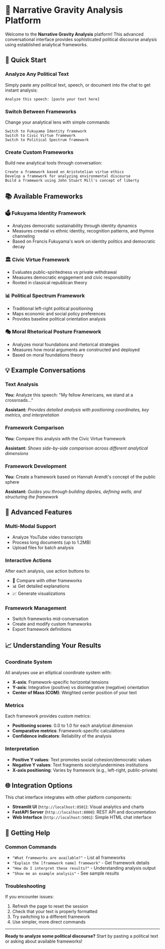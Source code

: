 # 🎯 Narrative Gravity Analysis Platform

Welcome to the **Narrative Gravity Analysis** platform! This advanced conversational interface provides sophisticated political discourse analysis using established analytical frameworks.

## 🚀 Quick Start

### Analyze Any Political Text
Simply paste any political text, speech, or document into the chat to get instant analysis:

```
Analyze this speech: [paste your text here]
```

### Switch Between Frameworks
Change your analytical lens with simple commands:

```
Switch to Fukuyama Identity framework
Switch to Civic Virtue framework
Switch to Political Spectrum framework
```

### Create Custom Frameworks
Build new analytical tools through conversation:

```
Create a framework based on Aristotelian virtue ethics
Develop a framework for analyzing environmental discourse
Build a framework using John Stuart Mill's concept of liberty
```

## 📚 Available Frameworks

### 🗳️ **Fukuyama Identity Framework**
- Analyzes democratic sustainability through identity dynamics
- Measures creedal vs ethnic identity, recognition patterns, and thymos channeling
- Based on Francis Fukuyama's work on identity politics and democratic decay

### 🏛️ **Civic Virtue Framework** 
- Evaluates public-spiritedness vs private withdrawal
- Measures democratic engagement and civic responsibility
- Rooted in classical republican theory

### 📊 **Political Spectrum Framework**
- Traditional left-right political positioning
- Maps economic and social policy preferences
- Provides baseline political orientation analysis

### 🎭 **Moral Rhetorical Posture Framework**
- Analyzes moral foundations and rhetorical strategies
- Measures how moral arguments are constructed and deployed
- Based on moral foundations theory

## 💡 Example Conversations

### Text Analysis
**You:** Analyze this speech: "My fellow Americans, we stand at a crossroads..."

**Assistant:** *Provides detailed analysis with positioning coordinates, key metrics, and interpretation*

### Framework Comparison
**You:** Compare this analysis with the Civic Virtue framework

**Assistant:** *Shows side-by-side comparison across different analytical dimensions*

### Framework Development
**You:** Create a framework based on Hannah Arendt's concept of the public sphere

**Assistant:** *Guides you through building dipoles, defining wells, and structuring the framework*

## 🔧 Advanced Features

### Multi-Modal Support
- Analyze YouTube video transcripts
- Process long documents (up to 1.2MB)
- Upload files for batch analysis

### Interactive Actions
After each analysis, use action buttons to:
- 🔄 Compare with other frameworks
- 📊 Get detailed explanations
- 📈 Generate visualizations

### Framework Management
- Switch frameworks mid-conversation
- Create and modify custom frameworks
- Export framework definitions

## 📈 Understanding Your Results

### Coordinate System
All analyses use an elliptical coordinate system with:
- **X-axis**: Framework-specific horizontal tensions
- **Y-axis**: Integrative (positive) vs disintegrative (negative) orientation
- **Center of Mass (COM)**: Weighted center position of your text

### Metrics
Each framework provides custom metrics:
- **Positioning scores**: 0.0 to 1.0 for each analytical dimension
- **Comparative metrics**: Framework-specific calculations
- **Confidence indicators**: Reliability of the analysis

### Interpretation
- **Positive Y values**: Text promotes social cohesion/democratic values
- **Negative Y values**: Text fragments society/undermines institutions
- **X-axis positioning**: Varies by framework (e.g., left-right, public-private)

## 🌐 Integration Options

This chat interface integrates with other platform components:

- **Streamlit UI** (`http://localhost:8501`): Visual analytics and charts
- **FastAPI Server** (`http://localhost:8000`): REST API and documentation
- **Web Interface** (`http://localhost:5001`): Simple HTML chat interface

## 🤝 Getting Help

### Common Commands
- `"What frameworks are available?"` - List all frameworks
- `"Explain the [framework name] framework"` - Get framework details
- `"How do I interpret these results?"` - Understanding analysis output
- `"Show me an example analysis"` - See sample results

### Troubleshooting
If you encounter issues:
1. Refresh the page to reset the session
2. Check that your text is properly formatted
3. Try switching to a different framework
4. Use simpler, more direct commands

---

**Ready to analyze some political discourse?** Start by pasting a political text or asking about available frameworks! 